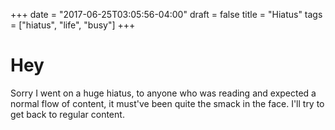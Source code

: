 +++
date = "2017-06-25T03:05:56-04:00"
draft = false
title = "Hiatus"
tags = ["hiatus", "life", "busy"]
+++

# Hey

Sorry I went on a huge hiatus, to anyone who was reading and expected a normal
flow of content, it must've been quite the smack in the face. I'll try to get
back to regular content.
